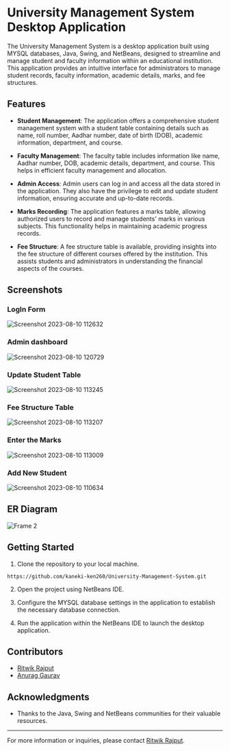 # University Management System Desktop Application

The University Management System is a desktop application built using MYSQL databases, Java, Swing, and NetBeans, designed to streamline and manage student and faculty information within an educational institution. This application provides an intuitive interface for administrators to manage student records, faculty information, academic details, marks, and fee structures.

## Features

- **Student Management**: The application offers a comprehensive student management system with a student table containing details such as name, roll number, Aadhar number, date of birth (DOB), academic information, department, and course.

- **Faculty Management**: The faculty table includes information like name, Aadhar number, DOB, academic details, department, and course. This helps in efficient faculty management and allocation.

- **Admin Access**: Admin users can log in and access all the data stored in the application. They also have the privilege to edit and update student information, ensuring accurate and up-to-date records.

- **Marks Recording**: The application features a marks table, allowing authorized users to record and manage students' marks in various subjects. This functionality helps in maintaining academic progress records.

- **Fee Structure**: A fee structure table is available, providing insights into the fee structure of different courses offered by the institution. This assists students and administrators in understanding the financial aspects of the courses.

## Screenshots

### LogIn Form
![Screenshot 2023-08-10 112632](https://github.com/kaneki-ken260/University-Management-System/assets/76650941/c9258dde-84f9-46e8-9cee-68f861925741)


### Admin dashboard
![Screenshot 2023-08-10 120729](https://github.com/kaneki-ken260/University-Management-System/assets/76650941/3ca3f7a0-b45f-4e85-99d7-5eeef71bc8f9)


### Update Student Table
![Screenshot 2023-08-10 113245](https://github.com/kaneki-ken260/University-Management-System/assets/76650941/9ef65482-adbf-4a58-b158-fde522f50298)


### Fee Structure Table
![Screenshot 2023-08-10 113207](https://github.com/kaneki-ken260/University-Management-System/assets/76650941/7ad77a8c-ee00-49ca-8be4-68a5028fa611)

### Enter the Marks
![Screenshot 2023-08-10 113009](https://github.com/kaneki-ken260/University-Management-System/assets/76650941/617deab2-8467-45bd-b5aa-bfd72f36cd5f)


### Add New Student
![Screenshot 2023-08-10 110634](https://github.com/kaneki-ken260/University-Management-System/assets/76650941/6db01393-ef70-4cbe-88af-6687f9adb379)


## ER Diagram
![Frame 2](https://github.com/kaneki-ken260/University-Management-System/assets/76650941/9c1c6126-955c-4b4d-b62c-4b3b0fb12f66)


## Getting Started

1. Clone the repository to your local machine.

```https://github.com/kaneki-ken260/University-Management-System.git```

2. Open the project using NetBeans IDE.

3. Configure the MYSQL database settings in the application to establish the necessary database connection.

4. Run the application within the NetBeans IDE to launch the desktop application.

## Contributors

- [Ritwik Rajput](https://github.com/kaneki-ken260)
- [Anurag Gaurav](https://github.com/Anurag30598)

## Acknowledgments

- Thanks to the Java, Swing and NetBeans communities for their valuable resources.

---
For more information or inquiries, please contact [Ritwik Rajput](mailto:ritwikrajput620@gmail.com).

